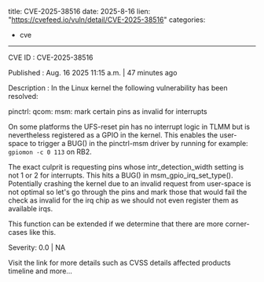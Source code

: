  
title: CVE-2025-38516
date: 2025-8-16
lien: "https://cvefeed.io/vuln/detail/CVE-2025-38516"
categories:
  - cve
---

CVE ID : CVE-2025-38516

Published :  Aug. 16
2025
11:15 a.m. | 47 minutes ago

Description : In the Linux kernel
the following vulnerability has been resolved:

pinctrl: qcom: msm: mark certain pins as invalid for interrupts

On some platforms
the UFS-reset pin has no interrupt logic in TLMM but
is nevertheless registered as a GPIO in the kernel. This enables the
user-space to trigger a BUG() in the pinctrl-msm driver by running
for
example: `gpiomon -c 0 113` on RB2.

The exact culprit is requesting pins whose intr_detection_width setting
is not 1 or 2 for interrupts. This hits a BUG() in
msm_gpio_irq_set_type(). Potentially crashing the kernel due to an
invalid request from user-space is not optimal
so let's go through the
pins and mark those that would fail the check as invalid for the irq chip
as we should not even register them as available irqs.

This function can be extended if we determine that there are more
corner-cases like this.

Severity: 0.0 | NA

Visit the link for more details
such as CVSS details
affected products
timeline
and more...
